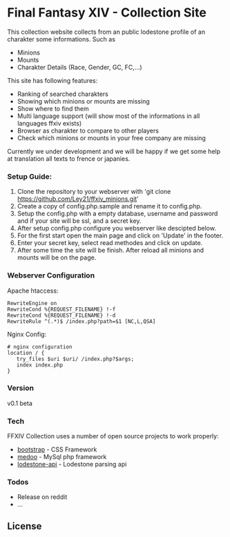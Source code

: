 # Final Fantasy XIV - Collection Site

This collection website collects from an public lodestone profile of an charakter some informations. Such as

  - Minions
  - Mounts
  - Charakter Details (Race, Gender, GC, FC,...)

This site has following features:
  - Ranking of searched charakters
  - Showing which minions or mounts are missing
  - Show where to find them
  - Multi language support (will show most of the informations in all languages ffxiv exists)
  - Browser as charakter to compare to other players
  - Check which minions or mounts in your free company are missing
 
Currently we under development and we will be happy if we get some help at translation all texts to frence or japanies.

### Setup Guide:

   1. Clone the repository to your webserver with 'git clone https://github.com/Ley21/ffxiv_minions.git'
   2. Create a copy of config.php.sample and rename it to config.php.
   3. Setup the config.php with a empty database, username and password and if your site will be ssl, and a secret key.
   4. After setup config.php configure you webserver like descipted below.
   5. For the first start open the main page and click on 'Update' in the footer. 
   6. Enter your secret key, select read methodes and click on update.
   7. After some time the site will be finish. After reload all minions and mounts will be on the page.

### Webserver Configuration

Apache htaccess:
```
RewriteEngine on
RewriteCond %{REQUEST_FILENAME} !-f
RewriteCond %{REQUEST_FILENAME} !-d
RewriteRule ^(.*)$ /index.php?path=$1 [NC,L,QSA]
```

Nginx Config:
```
# nginx configuration 
location / {
   try_files $uri $uri/ /index.php?$args;
   index index.php
}

```

### Version
v0.1 beta

### Tech

FFXIV Collection uses a number of open source projects to work properly:

* [bootstrap] - CSS Framework
* [medoo] - MySql php framework
* [lodestone-api] - Lodestone parsing api

### Todos

 - Release on reddit
 - ...

License
----


   [bootstrap]: <https://github.com/twbs/bootstrap>
   [medoo]: <https://github.com/catfan/Medoo>
   [lodestone-api]: <https://github.com/viion/XIVPads-LodestoneAPI>
